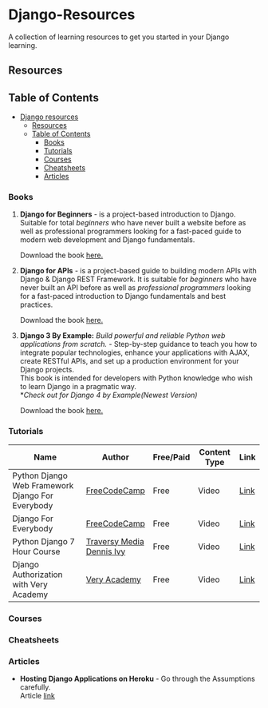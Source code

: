 # Django-Resources
A collection of learning resources to get you started in your Django learning.

## Resources

<!---
Copy these five lines below on the next line and add a resource

| | | | |

Make sure to preview the results before making a pull request
-->
## Table of Contents
- [Django resources](#django-resources)
  - [Resources](#resources)
  - [Table of Contents](#table-of-contents)
    - [Books](#books)
    - [Tutorials](#tutorials)
    - [Courses](#courses)
    - [Cheatsheets](#cheatsheets)
    - [Articles](#articles)

### Books
1. **Django for Beginners** - is a project-based introduction to Django. Suitable for total *beginners* who have never built a website before as well as professional programmers looking for a fast-paced guide to modern web development and Django fundamentals.

    Download the book [here.](https://b-ok.africa/book/11235649/1e051e)

2. **Django for APIs** - is a project-based guide to building modern APIs with Django & Django REST Framework. It is suitable for *beginners* who have never built an API before as well as *professional programmers* looking for a fast-paced introduction to Django fundamentals and best practices.

    Download the book [here.](https://b-ok.africa/book/11235720/335aea)

3. **Django 3 By Example:** *Build powerful and reliable Python web applications from scratch.* - Step-by-step guidance to teach you how to integrate popular technologies, enhance your applications with AJAX, create RESTful APIs, and set up a production environment for your Django projects. <br/>
This book is intended for developers with Python knowledge who wish to learn Django in a pragmatic way. <br/>
**Check out for Django 4 by Example(Newest Version)*

    Download the book [here.](https://b-ok.africa/book/5444952/62e8ea)


### Tutorials
<!-- Add below this line -->

|  Name  | Author | Free/Paid | Content Type | Link |
| --- | --- | --- | --- | --- |
|Python Django Web Framework Django For Everybody | [FreeCodeCamp](https://www.youtube.com/c/Freecodecamp) | Free | Video | [Link](https://www.youtube.com/watch?v=F5mRW0jo-U4&t=2s&ab_channel=freeCodeCamp.org) |
| Django For Everybody | [FreeCodeCamp](https://www.youtube.com/c/Freecodecamp) |Free | Video | [Link](https://www.youtube.com/watch?v=o0XbHvKxw7Y&ab_channel=freeCodeCamp.org) |
| Python Django 7 Hour Course | [Traversy Media](https://www.youtube.com/c/TraversyMedia) <br> [Dennis Ivy](https://www.youtube.com/c/DennisIvy) | Free| Video | [Link](https://www.youtube.com/watch?v=PtQiiknWUcI) |
| Django Authorization with Very Academy | [Very Academy](https://www.youtube.com/c/veryacademy) | Free | Video| [Link](https://youtube.com/playlist?list=PLtADW77Y42eQCwHN2YccCLDL0J2KKgNll) |
### Courses
<!-- Add below this line -->
<!-- This goes for Udemy, Udacity, Coursera and any other e-learning platform -->

### Cheatsheets
<!-- Add below this line -->

### Articles
<!-- Add below this line -->
- **Hosting Django Applications on Heroku** - Go through the Assumptions carefully. <br/>
    Article [link](https://t.co/nOWAlqJl1H)